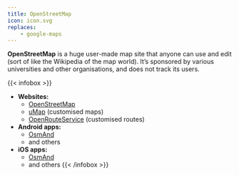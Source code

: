 ```yaml
---
title: OpenStreetMap
icon: icon.svg
replaces:
    - google-maps
---
```


**OpenStreetMap** is a huge user-made map site that anyone can use and edit (sort of like the Wikipedia of the map world). It’s sponsored by various universities and other organisations, and does not track its users.

{{< infobox >}}
- **Websites:**
    - [OpenStreetMap](https://www.openstreetmap.org/)
    - [uMap](https://umap.openstreetmap.fr/en/) (customised maps)
    - [OpenRouteService](https://maps.openrouteservice.org/) (customised routes)
- **Android apps:**
    - [OsmAnd](https://play.google.com/store/apps/details?id=net.osmand)
    - and others
- **iOS apps:**
    - [OsmAnd](https://apps.apple.com/app/apple-store/id934850257)
    - and others
{{< /infobox >}}
